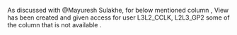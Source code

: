 As discussed with  @Mayuresh Sulakhe,  for below mentioned column ,  View has been created and given access for  user  L3L2_CCLK, L2L3_GP2  some of the column that is not available .
 
